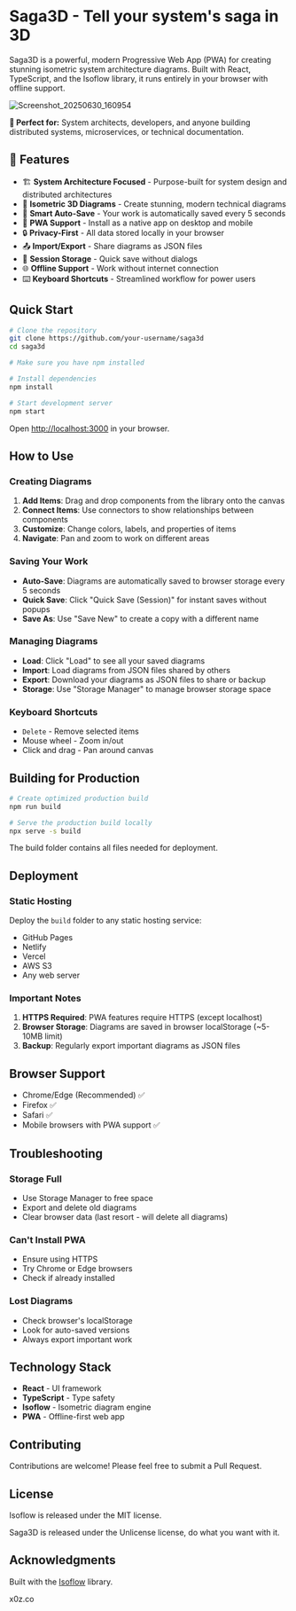 # Saga3D - Tell your system's saga in 3D

Saga3D is a powerful, modern Progressive Web App (PWA) for creating stunning isometric system architecture diagrams. Built with React, TypeScript, and the Isoflow library, it runs entirely in your browser with offline support.

![Screenshot_20250630_160954](https://github.com/user-attachments/assets/e7f254ad-625f-4b8a-8efc-5293b5be9d55)

**🎯 Perfect for:** System architects, developers, and anyone building distributed systems, microservices, or technical documentation.

## 🚀 Features

- 🏗️ **System Architecture Focused** - Purpose-built for system design and distributed architectures
- 🎨 **Isometric 3D Diagrams** - Create stunning, modern technical diagrams
- 💾 **Smart Auto-Save** - Your work is automatically saved every 5 seconds
- 📱 **PWA Support** - Install as a native app on desktop and mobile
- 🔒 **Privacy-First** - All data stored locally in your browser
- 📤 **Import/Export** - Share diagrams as JSON files
- 🎯 **Session Storage** - Quick save without dialogs
- 🌐 **Offline Support** - Work without internet connection
- ⌨️ **Keyboard Shortcuts** - Streamlined workflow for power users

## Quick Start

```bash
# Clone the repository
git clone https://github.com/your-username/saga3d
cd saga3d

# Make sure you have npm installed

# Install dependencies
npm install

# Start development server
npm start
```

Open [http://localhost:3000](http://localhost:3000) in your browser.

## How to Use

### Creating Diagrams

1. **Add Items**: Drag and drop components from the library onto the canvas
2. **Connect Items**: Use connectors to show relationships between components
3. **Customize**: Change colors, labels, and properties of items
4. **Navigate**: Pan and zoom to work on different areas

### Saving Your Work

- **Auto-Save**: Diagrams are automatically saved to browser storage every 5 seconds
- **Quick Save**: Click "Quick Save (Session)" for instant saves without popups
- **Save As**: Use "Save New" to create a copy with a different name

### Managing Diagrams

- **Load**: Click "Load" to see all your saved diagrams
- **Import**: Load diagrams from JSON files shared by others
- **Export**: Download your diagrams as JSON files to share or backup
- **Storage**: Use "Storage Manager" to manage browser storage space

### Keyboard Shortcuts

- `Delete` - Remove selected items
- Mouse wheel - Zoom in/out
- Click and drag - Pan around canvas

## Building for Production

```bash
# Create optimized production build
npm run build

# Serve the production build locally
npx serve -s build
```

The build folder contains all files needed for deployment.

## Deployment

### Static Hosting

Deploy the `build` folder to any static hosting service:

- GitHub Pages
- Netlify
- Vercel
- AWS S3
- Any web server

### Important Notes

1. **HTTPS Required**: PWA features require HTTPS (except localhost)
2. **Browser Storage**: Diagrams are saved in browser localStorage (~5-10MB limit)
3. **Backup**: Regularly export important diagrams as JSON files

## Browser Support

- Chrome/Edge (Recommended) ✅
- Firefox ✅
- Safari ✅
- Mobile browsers with PWA support ✅

## Troubleshooting

### Storage Full

- Use Storage Manager to free space
- Export and delete old diagrams
- Clear browser data (last resort - will delete all diagrams)

### Can't Install PWA

- Ensure using HTTPS
- Try Chrome or Edge browsers
- Check if already installed

### Lost Diagrams

- Check browser's localStorage
- Look for auto-saved versions
- Always export important work

## Technology Stack

- **React** - UI framework
- **TypeScript** - Type safety
- **Isoflow** - Isometric diagram engine
- **PWA** - Offline-first web app

## Contributing

Contributions are welcome! Please feel free to submit a Pull Request.

## License

Isoflow is released under the MIT license.

Saga3D is released under the Unlicense license, do what you want with it.

## Acknowledgments

Built with the [Isoflow](https://github.com/markmanx/isoflow) library.

x0z.co
